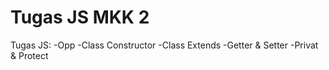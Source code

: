 # Tugas JS MKK 2

Tugas JS:
-Opp
-Class Constructor
-Class Extends
-Getter & Setter
-Privat & Protect
